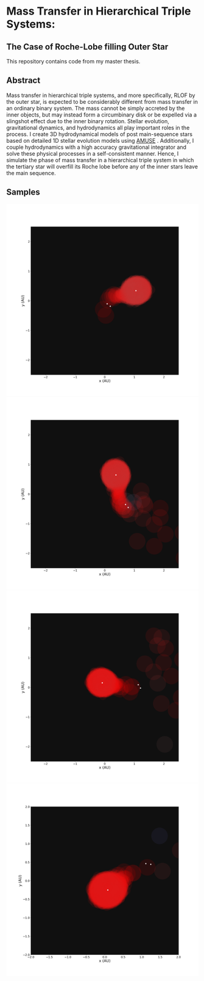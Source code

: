 # Mass Transfer in Hierarchical Triple Systems:
## The Case of Roche-Lobe filling Outer Star

This repository contains code from my master thesis.

## Abstract

Mass transfer in hierarchical triple systems, and more specifically, RLOF by the outer star, is expected to be considerably different from mass transfer in an ordinary binary system. The mass cannot be simply accreted by the inner objects, but may instead form a circumbinary disk or be expelled via a slingshot effect due to the inner binary rotation. Stellar evolution, gravitational dynamics, and hydrodynamics all play important roles in the process. I create 3D hydrodynamical models of post main-sequence stars based on detailed 1D stellar evolution models using [AMUSE](https://amuse.readthedocs.io/en/latest/index.html) . Additionally, I couple hydrodynamics with a high accuracy gravitational integrator and solve these physical processes in a self-consistent  manner. Hence, I simulate the phase of mass transfer in a hierarchical triple system in which the tertiary star will overfill its Roche lobe before any of the inner stars leave the main sequence. 

## Samples

![snapshot_1](/samples/snapshot_0022980.png)
![snapshot_2](/samples/snapshot_0023230.png)
![snapshot_3](/samples/snapshot_0023480.png)
![snapshot_4](/samples/snapshot_0025000.png)


